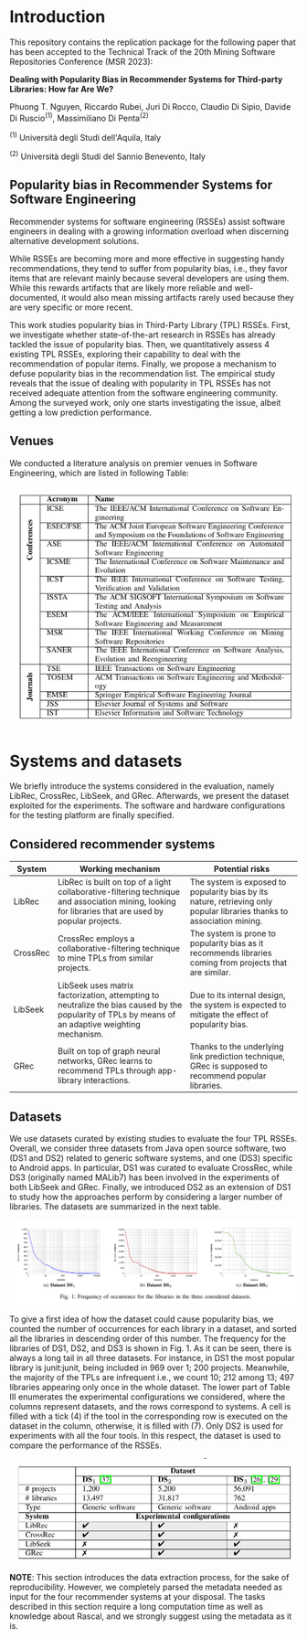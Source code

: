 # Introduction

This repository contains the replication package for the following paper that has been accepted to the Technical Track of the 20th Mining Software Repositories Conference (MSR 2023):

<b>Dealing with Popularity Bias in Recommender Systems for Third-party Libraries: How far Are We?</b>

Phuong T. Nguyen, Riccardo Rubei, Juri Di Rocco, Claudio Di Sipio, Davide Di Ruscio<sup>(1)</sup>, Massimiliano Di Penta<sup>(2)</sup>

<sup>(1)</sup> Università degli Studi dell'Aquila, Italy

<sup>(2)</sup> Università degli Studi del Sannio Benevento, Italy


## Popularity bias in Recommender Systems for Software Engineering

Recommender systems for software engineering (RSSEs) assist software engineers in dealing with a growing information overload when discerning alternative development solutions. 

While RSSEs are becoming more and more effective in suggesting handy recommendations, they tend to suffer from popularity bias, i.e., they favor items that are relevant mainly because several developers are using them. While this rewards artifacts that  are likely more reliable and well-documented, it would also mean missing artifacts rarely used because they are very specific or more recent. 

This work studies popularity bias in Third-Party Library (TPL) RSSEs. First, we investigate whether state-of-the-art research in RSSEs has already tackled the issue of popularity bias. Then, we quantitatively assess 4 existing TPL RSSEs, exploring their capability to deal with the recommendation of popular items. Finally, we propose a mechanism to defuse popularity bias in the recommendation list. The empirical study reveals that the issue of dealing with popularity in TPL RSSEs has not received adequate attention from the software engineering community. Among the surveyed work, only one starts investigating the issue, albeit getting a low prediction performance.

## Venues
We conducted a literature analysis on premier venues in Software Engineering, which are listed in following Table:

![Venues table](venue_table.png)

# Systems and datasets

We briefly introduce the systems considered in the evaluation, namely LibRec, CrossRec, LibSeek, and GRec. Afterwards, we present the dataset exploited for the
experiments. The software and hardware configurations for the testing platform are finally specified.

## Considered recommender systems

| System                                    | Working mechanism                                                                                                                                                                                                                                                                       | Potential risks                                                                                                                                                                                                                        |
|----------------------------------------------------|--------------------------------------------------------------------------------------------------------------------------------------------------------------------------------------------------------------------------------------------------------------------------------------------------|-------------------------------------------------------------------------------------------------------------------------------------------------------------------------------------------------------------------------------------------------|
| LibRec                       | LibRec is built on top of a light collaborative-filtering technique and association mining, looking for libraries that are used by popular projects. | The system is exposed to popularity bias by its nature, retrieving only popular libraries thanks to association mining.                                     |
| CrossRec          | CrossRec employs a collaborative-filtering technique to mine TPLs from similar projects.| The system is prone to popularity bias as it recommends libraries coming from projects that are similar. |
| LibSeek  | LibSeek uses matrix factorization, attempting to neutralize the bias caused by the popularity of TPLs by means of an adaptive weighting mechanism.| Due to its internal design, the system is expected to mitigate the effect of popularity bias. 
| GRec  | Built on top of graph neural networks, GRec learns to recommend TPLs through app-library interactions.| Thanks to the underlying link prediction technique, GRec is supposed to recommend popular libraries. 



## Datasets 
We use datasets curated by
existing studies to evaluate the four TPL RSSEs. Overall, we
consider three datasets from Java open source software, two
(DS1 and DS2) related to generic software systems, and one
(DS3) specific to Android apps. In particular, DS1 was curated
to evaluate CrossRec, while DS3 (originally named MALib7)
has been involved in the experiments of both LibSeek and
GRec. Finally, we introduced DS2 as an extension of DS1
to study how the approaches perform by considering a larger
number of libraries. The datasets are summarized in the next table.

![Datasets](Figure1.png)

To give a first idea of how the dataset could cause popularity
bias, we counted the number of occurrences for each library
in a dataset, and sorted all the libraries in descending order of
this number. The frequency for the libraries of DS1, DS2, and
DS3 is shown in Fig. 1. As it can be seen, there is always a
long tail in all three datasets. For instance, in DS1 the most
popular library is junit:junit, being included in 969 over 1; 200
projects. Meanwhile, the majority of the TPLs are infrequent
i.e., we count 10; 212 among 13; 497 libraries appearing only
once in the whole dataset.
The lower part of Table III enumerates the experimental
configurations we considered, where the columns represent
datasets, and the rows correspond to systems. A cell is filled
with a tick (4) if the tool in the corresponding row is executed
on the dataset in the column, otherwise, it is filled with (7).
Only DS2 is used for experiments with all the four tools. In
this respect, the dataset is used to compare the performance
of the RSSEs.

![Venues table](datasets.png)

**NOTE**: This section introduces the data extraction process, for the
sake of reproducibility. However, we completely parsed the metadata
needed as input for the four recommender systems at your disposal. The
tasks described in this section require a long computation time as well
as knowledge about Rascal, and we strongly suggest using the metadata as
it is.
